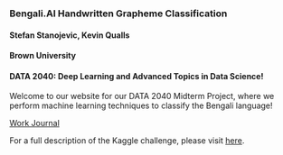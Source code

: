 ### Bengali.AI Handwritten Grapheme Classification
#### Stefan Stanojevic, Kevin Qualls
#### Brown University
#### DATA 2040: Deep Learning and Advanced Topics in Data Science!

Welcome to our website for our DATA 2040 Midterm Project, where we perform machine learning techniques to classify the Bengali language! 

[Work Journal](https://docs.google.com/document/d/1zkQhKdY0ys0CjnuwgBcfLTseEmnOX7TenwGfYhCmsNg/edit?usp=sharing)


For a full description of the Kaggle challenge, please visit [here](https://www.kaggle.com/c/bengaliai-cv19).




